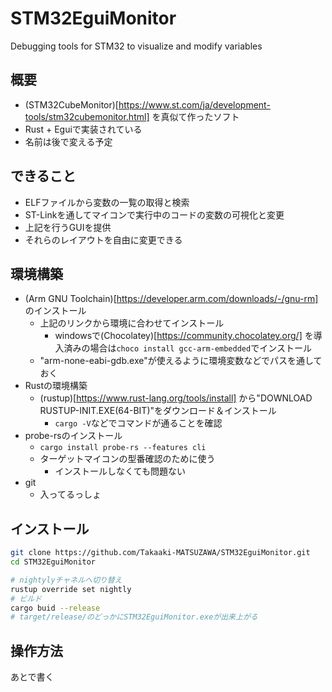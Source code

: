 # STM32EguiMonitor

Debugging tools for STM32 to visualize and modify variables

## 概要
- (STM32CubeMonitor)[https://www.st.com/ja/development-tools/stm32cubemonitor.html] を真似て作ったソフト
- Rust + Eguiで実装されている
- 名前は後で変える予定

## できること
- ELFファイルから変数の一覧の取得と検索
- ST-Linkを通してマイコンで実行中のコードの変数の可視化と変更
- 上記を行うGUIを提供
- それらのレイアウトを自由に変更できる

## 環境構築
- (Arm GNU Toolchain)[https://developer.arm.com/downloads/-/gnu-rm] のインストール
    - 上記のリンクから環境に合わせてインストール
        - windowsで(Chocolatey)[https://community.chocolatey.org/] を導入済みの場合は`choco install gcc-arm-embedded`でインストール
    - "arm-none-eabi-gdb.exe"が使えるように環境変数などでパスを通しておく
- Rustの環境構築
    - (rustup)[https://www.rust-lang.org/tools/install] から"DOWNLOAD RUSTUP-INIT.EXE(64-BIT)"をダウンロード＆インストール
        - `cargo -V`などでコマンドが通ることを確認 
- probe-rsのインストール
    - `cargo install probe-rs --features cli`
    - ターゲットマイコンの型番確認のために使う
        - インストールしなくても問題ない
- git
    - 入ってるっしょ

## インストール
```bash
git clone https://github.com/Takaaki-MATSUZAWA/STM32EguiMonitor.git
cd STM32EguiMonitor

# nightylyチャネルへ切り替え
rustup override set nightly
# ビルド
cargo buid --release
# target/release/のどっかにSTM32EguiMonitor.exeが出来上がる
```

## 操作方法
あとで書く